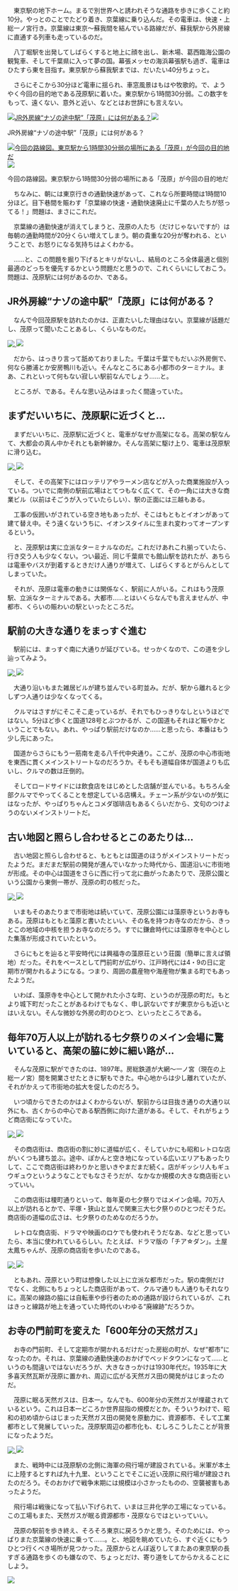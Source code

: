 　東京駅の地下ホーム。まるで別世界へと誘われそうな通路を歩きに歩くこと約10分。やっとのことでたどり着き、京葉線に乗り込んだ。その電車は、快速・上総一ノ宮行き。京葉線は東京～蘇我間を結んでいる路線だが、蘇我駅から外房線に直通する列車も走っているのだ。

　八丁堀駅を出発してしばらくすると地上に顔を出し、新木場、葛西臨海公園の観覧車、そして千葉県に入って夢の国。幕張メッセの海浜幕張駅も過ぎ、電車はひたすら東を目指す。東京駅から蘇我駅までは、だいたい40分ちょっと。

　さらにそこから30分ほど電車に揺られ、車窓風景はもはや牧歌的。で、ようやく今回の目的地である茂原駅に着いた。東京駅から1時間30分弱。この数字をもって、遠くない、意外と近い、などとはお世辞にも言えない。

[![JR外房線“ナゾの途中駅”「茂原」には何がある？](https://bunshun.ismcdn.jp/mwimgs/e/6/1500wm/img_e63dd301d66283c3a06f78d41037a064286936.jpg)![](https://bunshun.ismcdn.jp/common/images/bunshun/v1/article/photo/icon-gallery-lap.png)](https://bunshun.jp/articles/photo/68902?pn=1)

JR外房線“ナゾの途中駅”「茂原」には何がある？

[![今回の路線図。東京駅から1時間30分弱の場所にある「茂原」が今回の目的地だ](https://bunshun.ismcdn.jp/mwimgs/d/6/1500wm/img_d6971aee0baf5feebd1700a7c054ca6c456949.jpg)![](https://bunshun.ismcdn.jp/common/images/bunshun/v1/article/photo/icon-gallery-lap.png)](https://bunshun.jp/articles/photo/68902?pn=2)

今回の路線図。東京駅から1時間30分弱の場所にある「茂原」が今回の目的地だ

　ちなみに、朝には東京行きの通勤快速があって、これなら所要時間は1時間10分ほど。目下巷間を賑わす「京葉線の快速・通勤快速廃止に千葉の人たちが怒ってる！」問題は、まさにこれだ。

　京葉線の通勤快速が消えてしまうと、茂原の人たち（だけじゃないですが）は毎朝の通勤時間が20分くらい増えてしまう。朝の貴重な20分が奪われる、ということで、お怒りになる気持ちはよくわかる。

　……と、この問題を掘り下げるとキリがないし、結局のところ全体最適と個別最適のどっちを優先するかという問題だと思うので、これくらいにしておこう。問題は、茂原駅には何があるのか、である。

## JR外房線“ナゾの途中駅”「茂原」には何がある？

　なんで今回茂原駅を訪れたのかは、正直たいした理由はない。京葉線が話題だし、茂原って聞いたことあるし、くらいなものだ。

[![ ](https://bunshun.ismcdn.jp/mwimgs/d/c/1500wm/img_dcb45b13697b8a752e0a340379121ad9359397.jpg)![](https://bunshun.ismcdn.jp/common/images/bunshun/v1/article/photo/icon-gallery-lap.png)](https://bunshun.jp/articles/photo/68902?pn=3)

　だから、はっきり言って舐めておりました。千葉は千葉でもだいぶ外房側で、何なら勝浦とか安房鴨川も近い。そんなところにある小都市のターミナル。まあ、これといって何もない寂しい駅前なんでしょう……と。

　ところが、である。そんな思い込みはまったく間違っていた。

## まずだいいちに、茂原駅に近づくと…

　まずだいいちに、茂原駅に近づくと、電車がなぜか高架になる。高架の駅なんて、大都会の真ん中かそれとも新幹線か。そんな高架に駆け上り、電車は茂原駅に滑り込む。

[![ ](https://bunshun.ismcdn.jp/mwimgs/3/a/1500wm/img_3a064768e24162e97893da009cb3ff84337178.jpg)![](https://bunshun.ismcdn.jp/common/images/bunshun/v1/article/photo/icon-gallery-lap.png)](https://bunshun.jp/articles/photo/68902?pn=4)

　そして、その高架下にはロッテリアやラーメン店などが入った商業施設が入っている。ついでに南側の駅前広場はとてつもなく広くて、その一角には大きな商業ビル（以前はそごうが入っていたらしい）、駅の正面には三越もある。

　工事の仮囲いがされている空き地もあったが、そこはもともとイオンがあって建て替え中。そう遠くないうちに、イオンスタイルに生まれ変わってオープンするという。

　と、茂原駅は実に立派なターミナルなのだ。これだけあれこれ揃っていたら、行き交う人も少なくない。つい最近、同じ千葉県でも館山駅を訪れたが、あちらは電車やバスが到着するときだけ人通りが増えて、しばらくするとがらんとしてしまっていた。

　それが、茂原は電車の動きには関係なく、駅前に人がいる。これはもう茂原駅、立派なターミナルである。大都市……とはいくらなんでも言えませんが、中都市、くらいの賑わいの駅といったところだ。

## 駅前の大きな通りをまっすぐ進む

　駅前には、まっすぐ南に大通りが延びている。せっかくなので、この道を少し辿ってみよう。

[![ ](https://bunshun.ismcdn.jp/mwimgs/3/5/1500wm/img_35fb9258eb21e8c6fa1b369b874451e3431444.jpg)![](https://bunshun.ismcdn.jp/common/images/bunshun/v1/article/photo/icon-gallery-lap.png)](https://bunshun.jp/articles/photo/68902?pn=5)

　大通り沿いもまた雑居ビルが建ち並んでいる町並み。だが、駅から離れると少しずつ人通りは少なくなってくる。

　クルマはさすがにそこそこ走っているが、それでもひっきりなしというほどではない。5分ほど歩くと国道128号とぶつかるが、この国道もそれほど賑やかということでもない。あれ、やっぱり駅前だけなのか……と思ったら、本番はもう少し先にあった。

　国道からさらにもう一筋南を走る八千代中央通り。ここが、茂原の中心市街地を東西に貫くメインストリートなのだろうか。そもそも道幅自体が国道よりも広いし、クルマの数は圧倒的。

　そしてロードサイドには飲食店をはじめとした店舗が並んでいる。もちろん全部クルマでやってくることを想定している店構え。チェーン系が少ないのが気にはなったが、やっぱりちゃんとコメダ珈琲店もあるくらいだから、文句のつけようのないメインストリートだ。

## 古い地図と照らし合わせるとこのあたりは…

　古い地図と照らし合わせると、もともとは国道のほうがメインストリートだったようだ。まだまだ駅前の開発が進んでいなかった時代から、国道沿いに市街地が形成。その中心は国道をさらに西に行って北に曲がったあたりで、茂原公園という公園から東側一帯が、茂原の町の核だった。

[![ ](https://bunshun.ismcdn.jp/mwimgs/4/6/1500wm/img_462666e5b2314ed7ba66baa0b8c92bc0415077.jpg)![](https://bunshun.ismcdn.jp/common/images/bunshun/v1/article/photo/icon-gallery-lap.png)](https://bunshun.jp/articles/photo/68902?pn=6)

　いまもそのあたりまで市街地は続いていて、茂原公園には藻原寺というお寺もある。茂原はもともと藻原と書いたといい、その名を持つお寺なのだから、きっとこの地域の中核を担うお寺なのだろう。すでに鎌倉時代には藻原寺を中心とした集落が形成されていたという。

　さらにもとを辿ると平安時代には興福寺の藻原荘という荘園（簡単に言えば領地）だった。それをベースとして門前町が広がり、江戸時代には4・9の日に定期市が開かれるようになる。つまり、周囲の農産物や海産物が集まる町でもあったようだ。

　いわば、藻原寺を中心として開かれた小さな町、というのが茂原の町だ。もとより城下町だったことがあるわけでもなく、申し訳ないですが東京からも近いとはいえない。そんな微妙な外房の町のひとつ、といったところである。

## 毎年70万人以上が訪れる七夕祭りのメイン会場に驚いていると、高架の脇に妙に細い路が…

　そんな茂原に駅ができたのは、1897年。房総鉄道が大網～一ノ宮（現在の上総一ノ宮）間を開業させたときに駅もできた。中心地からは少し離れていたが、それがかえって市街地の拡大を促したのだろう。

　いつ頃からできたのかはよくわからないが、駅前からは目抜き通りの大通り以外にも、古くからの中心である駅西側に向けた道がある。そして、それがちょうど商店街になっていた。

[![ ](https://bunshun.ismcdn.jp/mwimgs/8/0/1500wm/img_80d4ef3e3b2a3d528d7d066d2e88e683418936.jpg)![](https://bunshun.ismcdn.jp/common/images/bunshun/v1/article/photo/icon-gallery-lap.png)](https://bunshun.jp/articles/photo/68902?pn=7)

　その商店街は、商店街の割に妙に道幅が広く、そしていかにも昭和レトロな店がいくつも建ち並ぶ。途中、ぽかんと空き地になっている広いエリアもあったりして、ここで商店街は終わりかと思いきやまだまだ続く。店がギッシリ人もギュウギュウというようなことでもなさそうだが、なかなか規模の大きな商店街といっていい。

　この商店街は榎町通りといって、毎年夏の七夕祭りではメイン会場。70万人以上が訪れるとかで、平塚・狭山と並んで関東三大七夕祭りのひとつだそうだ。商店街の道幅の広さは、七夕祭りのためなのだろうか。

　レトロな商店街、ドラマや映画のロケでも使われそうだなあ、などと思っていたら、本当に使われているらしい。たとえば、ドラマ版の「チア☆ダン」。土屋太鳳ちゃんが、茂原の商店街を歩いたのである。

[![ ](https://bunshun.ismcdn.jp/mwimgs/8/3/1500wm/img_834450ca19162998460339babe588bce368913.jpg)![](https://bunshun.ismcdn.jp/common/images/bunshun/v1/article/photo/icon-gallery-lap.png)](https://bunshun.jp/articles/photo/68902?pn=8)

　ともあれ、茂原という町は想像した以上に立派な都市だった。駅の南側だけでなく、北側にもちょっとした商店街があって、クルマ通りも人通りもそれなりに。高架の線路の脇には自転車や歩行者のための通路が設けられているが、これはきっと線路が地上を通っていた時代のいわゆる“廃線跡”だろうか。

## お寺の門前町を変えた「600年分の天然ガス」

　お寺の門前町、そして定期市が開かれるだけだった房総の町が、なぜ“都市”になったのか。それは、京葉線の通勤快速のおかげでベッドタウンになって……というのも間違いではないだろうが、大きなきっかけは1930年代だ。1935年に大多喜天然瓦斯が茂原に置かれ、周辺に広がる天然ガス田の開発がはじまったのだ。

　茂原に眠る天然ガスは、日本一。なんでも、600年分の天然ガスが埋蔵されているという。これは日本一どころか世界屈指の規模だとか。そういうわけで、昭和の初め頃からはじまった天然ガス田の開発を原動力に、資源都市、そして工業都市として発展していった。茂原駅周辺の都市化も、むしろこうしたことが背景になったようだ。

[![ ](https://bunshun.ismcdn.jp/mwimgs/f/a/1500wm/img_fa7eba66c74261f371ff7d081fb9b667362165.jpg)![](https://bunshun.ismcdn.jp/common/images/bunshun/v1/article/photo/icon-gallery-lap.png)](https://bunshun.jp/articles/photo/68902?pn=9)

　また、戦時中には茂原駅の北側に海軍の飛行場が建設されている。米軍が本土に上陸するとすれば九十九里、ということでそこに近い茂原に飛行場が建設されたのだろう。そのおかげで戦争末期には規模は小さかったものの、空襲被害もあったようだ。

　飛行場は戦後になって払い下げられて、いまは三井化学の工場になっている。この工場もまた、天然ガスが眠る資源都市・茂原ならではといっていい。

　茂原の駅前を歩き終え、そろそろ東京に戻ろうかと思う。そのためには、やっぱりまた京葉線の快速に乗って……。と、地図を眺めていたら、すぐ近くにもうひとつ行くべき場所が見つかった。茂原からとんぼ返りしてまたあの東京駅の長すぎる通路を歩くのも嫌なので、ちょっとだけ、寄り道をしてからかえることにしよう。

![](https://bunshun.ismcdn.jp/common/images/common/blank.gif)